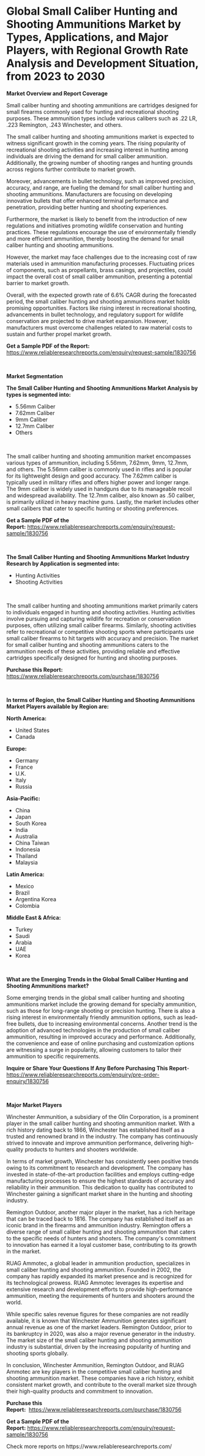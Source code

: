 <p><h1>Global Small Caliber Hunting and Shooting Ammunitions Market by Types, Applications, and Major Players, with Regional Growth Rate Analysis and Development Situation, from 2023 to 2030</h1></p><p><strong>Market Overview and Report Coverage</strong></p>
<p><p>Small caliber hunting and shooting ammunitions are cartridges designed for small firearms commonly used for hunting and recreational shooting purposes. These ammunition types include various calibers such as .22 LR, .223 Remington, .243 Winchester, and others.</p><p>The small caliber hunting and shooting ammunitions market is expected to witness significant growth in the coming years. The rising popularity of recreational shooting activities and increasing interest in hunting among individuals are driving the demand for small caliber ammunition. Additionally, the growing number of shooting ranges and hunting grounds across regions further contribute to market growth.</p><p>Moreover, advancements in bullet technology, such as improved precision, accuracy, and range, are fueling the demand for small caliber hunting and shooting ammunitions. Manufacturers are focusing on developing innovative bullets that offer enhanced terminal performance and penetration, providing better hunting and shooting experiences.</p><p>Furthermore, the market is likely to benefit from the introduction of new regulations and initiatives promoting wildlife conservation and hunting practices. These regulations encourage the use of environmentally friendly and more efficient ammunition, thereby boosting the demand for small caliber hunting and shooting ammunitions.</p><p>However, the market may face challenges due to the increasing cost of raw materials used in ammunition manufacturing processes. Fluctuating prices of components, such as propellants, brass casings, and projectiles, could impact the overall cost of small caliber ammunition, presenting a potential barrier to market growth.</p><p>Overall, with the expected growth rate of 6.6% CAGR during the forecasted period, the small caliber hunting and shooting ammunitions market holds promising opportunities. Factors like rising interest in recreational shooting, advancements in bullet technology, and regulatory support for wildlife conservation are projected to drive market expansion. However, manufacturers must overcome challenges related to raw material costs to sustain and further propel market growth.</p></p>
<p><strong>Get a Sample PDF of the Report:</strong> <a href="https://www.reliableresearchreports.com/enquiry/request-sample/1830756">https://www.reliableresearchreports.com/enquiry/request-sample/1830756</a></p>
<p>&nbsp;</p>
<p><strong>Market Segmentation</strong></p>
<p><strong>The Small Caliber Hunting and Shooting Ammunitions Market Analysis by types is segmented into:</strong></p>
<p><ul><li>5.56mm Caliber</li><li>7.62mm Caliber</li><li>9mm Caliber</li><li>12.7mm Caliber</li><li>Others</li></ul></p>
<p>&nbsp;</p>
<p><p>The small caliber hunting and shooting ammunition market encompasses various types of ammunition, including 5.56mm, 7.62mm, 9mm, 12.7mm, and others. The 5.56mm caliber is commonly used in rifles and is popular for its lightweight design and good accuracy. The 7.62mm caliber is typically used in military rifles and offers higher power and longer range. The 9mm caliber is widely used in handguns due to its manageable recoil and widespread availability. The 12.7mm caliber, also known as .50 caliber, is primarily utilized in heavy machine guns. Lastly, the market includes other small calibers that cater to specific hunting or shooting preferences.</p></p>
<p><strong>Get a Sample PDF of the Report:</strong>&nbsp;<a href="https://www.reliableresearchreports.com/enquiry/request-sample/1830756">https://www.reliableresearchreports.com/enquiry/request-sample/1830756</a></p>
<p>&nbsp;</p>
<p><strong>The Small Caliber Hunting and Shooting Ammunitions Market Industry Research by Application is segmented into:</strong></p>
<p><ul><li>Hunting Activities</li><li>Shooting Activities</li></ul></p>
<p>&nbsp;</p>
<p><p>The small caliber hunting and shooting ammunitions market primarily caters to individuals engaged in hunting and shooting activities. Hunting activities involve pursuing and capturing wildlife for recreation or conservation purposes, often utilizing small caliber firearms. Similarly, shooting activities refer to recreational or competitive shooting sports where participants use small caliber firearms to hit targets with accuracy and precision. The market for small caliber hunting and shooting ammunitions caters to the ammunition needs of these activities, providing reliable and effective cartridges specifically designed for hunting and shooting purposes.</p></p>
<p><strong>Purchase this Report:</strong>&nbsp; <a href="https://www.reliableresearchreports.com/purchase/1830756">https://www.reliableresearchreports.com/purchase/1830756</a></p>
<p>&nbsp;</p>
<p><strong>In terms of Region, the Small Caliber Hunting and Shooting Ammunitions Market Players available by Region are:</strong></p>
<p>
    <p> <strong> North America: </strong>
        <ul>
            <li>United States</li>
            <li>Canada</li>
        </ul>
        </p> 
    <p> <strong> Europe: </strong>
        <ul>
            <li>Germany</li>
            <li>France</li>
            <li>U.K.</li>
            <li>Italy</li>
            <li>Russia</li>
        </ul>
        </p> 
    <p> <strong> Asia-Pacific: </strong>
        <ul>
            <li>China</li>
            <li>Japan</li>
            <li>South Korea</li>
            <li>India</li>
            <li>Australia</li>
            <li>China Taiwan</li>
            <li>Indonesia</li>
            <li>Thailand</li>
            <li>Malaysia</li>
        </ul>
        </p> 
    <p> <strong> Latin America: </strong>
        <ul>
            <li>Mexico</li>
            <li>Brazil</li>
            <li>Argentina Korea</li>
            <li>Colombia</li>
        </ul>
        </p> 
    <p> <strong> Middle East & Africa: </strong>
        <ul>
            <li>Turkey</li>
            <li>Saudi</li>
            <li>Arabia</li>
            <li>UAE</li>
            <li>Korea</li>
        </ul>
    </p>
    </p>
<p>&nbsp;</p>
<p><strong>What are the Emerging Trends in the Global Small Caliber Hunting and Shooting Ammunitions market?</strong></p>
<p><p>Some emerging trends in the global small caliber hunting and shooting ammunitions market include the growing demand for specialty ammunition, such as those for long-range shooting or precision hunting. There is also a rising interest in environmentally friendly ammunition options, such as lead-free bullets, due to increasing environmental concerns. Another trend is the adoption of advanced technologies in the production of small caliber ammunition, resulting in improved accuracy and performance. Additionally, the convenience and ease of online purchasing and customization options are witnessing a surge in popularity, allowing customers to tailor their ammunition to specific requirements.</p></p>
<p><strong>Inquire or Share Your Questions If Any Before Purchasing This Report</strong>- <a href="https://www.reliableresearchreports.com/enquiry/pre-order-enquiry/1830756">https://www.reliableresearchreports.com/enquiry/pre-order-enquiry/1830756</a></p>
<p>&nbsp;</p>
<p><strong>Major Market Players</strong></p>
<p><p>Winchester Ammunition, a subsidiary of the Olin Corporation, is a prominent player in the small caliber hunting and shooting ammunition market. With a rich history dating back to 1866, Winchester has established itself as a trusted and renowned brand in the industry. The company has continuously strived to innovate and improve ammunition performance, delivering high-quality products to hunters and shooters worldwide.</p><p>In terms of market growth, Winchester has consistently seen positive trends owing to its commitment to research and development. The company has invested in state-of-the-art production facilities and employs cutting-edge manufacturing processes to ensure the highest standards of accuracy and reliability in their ammunition. This dedication to quality has contributed to Winchester gaining a significant market share in the hunting and shooting industry.</p><p>Remington Outdoor, another major player in the market, has a rich heritage that can be traced back to 1816. The company has established itself as an iconic brand in the firearms and ammunition industry. Remington offers a diverse range of small caliber hunting and shooting ammunition that caters to the specific needs of hunters and shooters. The company's commitment to innovation has earned it a loyal customer base, contributing to its growth in the market.</p><p>RUAG Ammotec, a global leader in ammunition production, specializes in small caliber hunting and shooting ammunition. Founded in 2002, the company has rapidly expanded its market presence and is recognized for its technological prowess. RUAG Ammotec leverages its expertise and extensive research and development efforts to provide high-performance ammunition, meeting the requirements of hunters and shooters around the world.</p><p>While specific sales revenue figures for these companies are not readily available, it is known that Winchester Ammunition generates significant annual revenue as one of the market leaders. Remington Outdoor, prior to its bankruptcy in 2020, was also a major revenue generator in the industry. The market size of the small caliber hunting and shooting ammunition industry is substantial, driven by the increasing popularity of hunting and shooting sports globally.</p><p>In conclusion, Winchester Ammunition, Remington Outdoor, and RUAG Ammotec are key players in the competitive small caliber hunting and shooting ammunition market. These companies have a rich history, exhibit consistent market growth, and contribute to the overall market size through their high-quality products and commitment to innovation.</p></p>
<p><strong>Purchase this Report:</strong>&nbsp;&nbsp;<a href="https://www.reliableresearchreports.com/purchase/1830756">https://www.reliableresearchreports.com/purchase/1830756</a></p>
<p></p>
<p><strong>Get a Sample PDF of the Report:</strong>&nbsp;<a href="https://www.reliableresearchreports.com/enquiry/request-sample/1830756">https://www.reliableresearchreports.com/enquiry/request-sample/1830756</a></p>
<p>Check more reports on https://www.reliableresearchreports.com/</p>